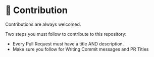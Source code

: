 # 🙌 Contribution

Contributions are always welcomed.

Two steps you must follow to contribute to this repository:

- Every Pull Request must have a title AND description.
- Make sure you follow for Writing Commit messages and PR Titles
